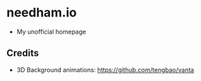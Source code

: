 # needham.io

- My unofficial homepage

## Credits

- 3D Background animations: https://github.com/tengbao/vanta
